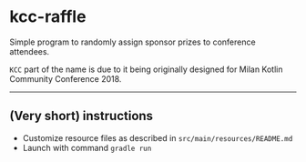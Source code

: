 # kcc-raffle

Simple program to randomly assign sponsor prizes to conference attendees.

`KCC` part of the name is due to it being originally designed for Milan Kotlin Community Conference 2018.

----

## (Very short) instructions
- Customize resource files as described in `src/main/resources/README.md`
- Launch with command `gradle run` 